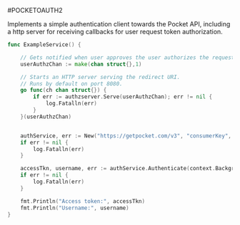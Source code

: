 #POCKETOAUTH2

Implements a simple authentication client towards the Pocket API, including a http server for receiving callbacks for user request token authorization.


```go
func ExampleService() {

    // Gets notified when user approves the user authorizes the request token.
	userAuthzChan := make(chan struct{},1)

    // Starts an HTTP server serving the redirect URI.
    // Runs by default on port 8080.
	go func(ch chan struct{}) {
		if err := authzserver.Serve(userAuthzChan); err != nil {
			log.Fatalln(err)
		}
	}(userAuthzChan)


	authService, err := New("https://getpocket.com/v3", "consumerKey", "http://localhost:8080/auth/callback", userAuthzChan)
	if err != nil {
		log.Fatalln(err)
	}

	accessTkn, username, err := authService.Authenticate(context.Background())
	if err != nil {
		log.Fatalln(err)
	}

	fmt.Println("Access token:", accessTkn)
	fmt.Println("Username:", username)
}
```